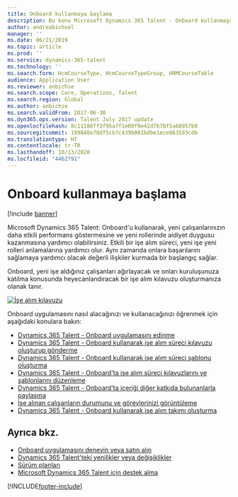 ```yaml
---
title: Onboard kullanmaya başlama
description: Bu konu Microsoft Dynamics 365 Talent - Onboard kullanmaya başlamanıza yardımcı olacaktır. Onboard, yeni işe başlayanlarınızın, onları işe alma sürecinde sorunsuz bir şekilde götüren bir rehber vererek güçlü bir başlangıç yapmalarına yardımcı olur.
author: andreabichsel
manager: ''
ms.date: 06/21/2019
ms.topic: article
ms.prod: ''
ms.service: dynamics-365-talent
ms.technology: ''
ms.search.form: HcmCourseType, HcmCourseTypeGroup, HRMCourseTable
audience: Application User
ms.reviewer: anbichse
ms.search.scope: Core, Operations, Talent
ms.search.region: Global
ms.author: anbichse
ms.search.validFrom: 2017-06-30
ms.dyn365.ops.version: Talent July 2017 update
ms.openlocfilehash: 8c11186ff3f95a7f1e00f9e42d7b78f5a68957b0
ms.sourcegitcommit: 199848e78df5cb7c439b001bdbe1ece963593cdb
ms.translationtype: HT
ms.contentlocale: tr-TR
ms.lasthandoff: 10/13/2020
ms.locfileid: "4462791"
---
```

# <a name="get-started-with-onboard"></a>Onboard kullanmaya başlama

[!include [banner](includes/banner.md)]

Microsoft Dynamics 365 Talent: Onboard'u kullanarak, yeni çalışanlarınızın daha etkili performans göstermesine ve yeni rollerinde aidiyet duygusu kazanmasına yardımcı olabilirsiniz. Etkili bir işe alım süreci, yeni işe yeni rolleri anlamalarına yardımcı olur. Aynı zamanda onlara başarılarını sağlamaya yardımcı olacak değerli ilişkiler kurmada bir başlangıç sağlar.

Onboard, yeni işe aldığınız çalışanları ağırlayacak ve onları kuruluşunuza katılma konusunda heyecanlandıracak bir işe alım kılavuzu oluşturmanıza olanak tanır.

[![İşe alım kılavuzu](./media/onboard-onboarding-guide.png)](./media/onboard-onboarding-guide.png)

Onboard uygulamasını nasıl alacağınızı ve kullanacağınızı öğrenmek için aşağıdaki konulara bakın:

- [Dynamics 365 Talent - Onboard uygulamasını edinme](./onboard-get-app.md)
- [Dynamics 365 Talent - Onboard kullanarak işe alım süreci kılavuzu oluşturup gönderme](./onboard-create-guide.md)
- [Dynamics 365 Talent - Onboard kullanarak işe alım süreci şablonu oluşturma](./onboard-create-template.md)
- [Dynamics 365 Talent - Onboard'ta işe alım süreci kılavuzlarını ve şablonlarını düzenleme](./onboard-edit-guides-templates.md)
- [Dynamics 365 Talent - Onboard'ta içeriği diğer katkıda bulunanlarla paylaşma](./onboard-share-template.md)
- [İşe alınan çalışanların durumunu ve görevlerinizi görüntüleme](./onboard-view-status.md)
- [Dynamics 365 Talent - Onboard kullanarak işe alım takımı oluşturma](./onboard-create-team.md)

## <a name="see-also"></a>Ayrıca bkz.

- [Onboard uygulamasını deneyin veya satın alın](https://dynamics.microsoft.com/talent/onboard/)
- [Dynamics 365 Talent'teki yenilikler veya değişiklikler](./whats-new.md)
- [Sürüm planları](https://docs.microsoft.com/business-applications-release-notes/index)
- [Microsoft Dynamics 365 Talent için destek alma](./talent-support.md)


[!INCLUDE[footer-include](../includes/footer-banner.md)]